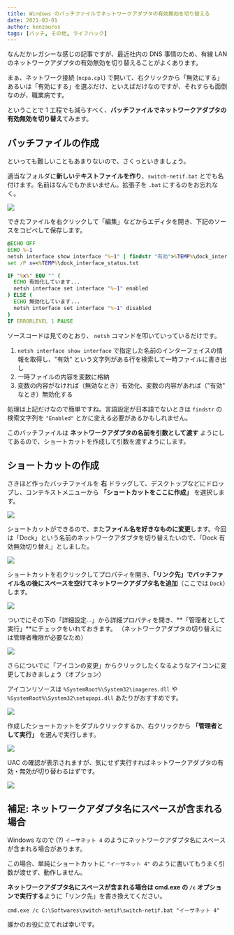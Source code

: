 ```yaml
---
title: Windows のバッチファイルでネットワークアダプタの有効無効を切り替える
date: 2021-03-01
author: kenzauros
tags: [バッチ, その他, ライフハック]
---
```


なんだかレガシーな感じの記事ですが、最近社内の DNS 事情のため、有線 LAN のネットワークアダプタの有効無効を切り替えることがよくあります。

まぁ、ネットワーク接続 (`ncpa.cpl`) で開いて、右クリックから「無効にする」あるいは「有効にする」を選ぶだけ、といえばだけなのですが、それすらも面倒なのが、職業病です。

ということで 1 工程でも減らすべく、**バッチファイルでネットワークアダプタの有効無効を切り替え**てみます。

## バッチファイルの作成

といっても難しいこともあまりないので、さくっといきましょう。

適当なフォルダに**新しいテキストファイルを作り**、`switch-netif.bat` とでも名付けます。名前はなんでもかまいません。拡張子を `.bat` にするのをお忘れなく。

![](images/switch-network-adapter-enabled-in-windows-with-batch-file-1.png)

できたファイルを右クリックして「編集」などからエディタを開き、下記のソースをコピペして保存します。

```bat
@ECHO OFF
ECHO %~1
netsh interface show interface "%~1" | findstr "有効">%TEMP%\dock_interface_status.txt
set /P x=<%TEMP%\dock_interface_status.txt

IF "%x%" EQU "" (
  ECHO 有効化しています...
  netsh interface set interface "%~1" enabled
) ELSE (
  ECHO 無効化しています...
  netsh interface set interface "%~1" disabled
)
IF ERRORLEVEL 1 PAUSE
```

ソースコードは見てのとおり、 `netsh` コマンドを叩いていっているだけです。

1. `netsh interface show interface` で指定した名前のインターフェイスの情報を取得し、"有効" という文字列がある行を検索して一時ファイルに書き出し
2. 一時ファイルの内容を変数に格納
3. 変数の内容がなければ（無効なとき）有効化、変数の内容があれば（"有効" なとき）無効化する

処理は上記だけなので簡単ですね。言語設定が日本語でないときは `findstr` の検索文字列を `"Enabled"` とかに変える必要があるかもしれません。

このバッチファイルは **ネットワークアダプタの名前を引数として渡す** ようにしてあるので、ショートカットを作成して引数を渡すようにします。

## ショートカットの作成

さきほど作ったバッチファイルを **右** ドラッグして、デスクトップなどにドロップし、コンテキストメニューから **「ショートカットをここに作成」** を選択します。

![](images/switch-network-adapter-enabled-in-windows-with-batch-file-2.png)

ショートカットができるので、また**ファイル名を好きなものに変更**します。今回は「Dock」という名前のネットワークアダプタを切り替えたいので、「Dock 有効無効切り替え」としました。

![](images/switch-network-adapter-enabled-in-windows-with-batch-file-3.png)

ショートカットを右クリックしてプロパティを開き、**「リンク先」でバッチファイル名の後にスペースを空けてネットワークアダプタ名を追加**（ここでは `Dock`）します。

![](images/switch-network-adapter-enabled-in-windows-with-batch-file-4.png)

ついでにその下の「詳細設定...」から詳細プロパティを開き、**「管理者として実行」**にチェックをいれておきます。
（ネットワークアダプタの切り替えには管理者権限が必要なため）

![](images/switch-network-adapter-enabled-in-windows-with-batch-file-5.png)

さらについでに「アイコンの変更」からクリックしたくなるようなアイコンに変更しておきましょう（オプション）

アイコンリソースは `%SystemRoot%\System32\imageres.dll` や `%SystemRoot%\System32\setupapi.dll` あたりがおすすめです。

![](images/switch-network-adapter-enabled-in-windows-with-batch-file-6.png)

作成したショートカットをダブルクリックするか、右クリックから **「管理者として実行」** を選んで実行します。

![](images/switch-network-adapter-enabled-in-windows-with-batch-file-7.png)

UAC の確認が表示されますが、気にせず実行すればネットワークアダプタの有効・無効が切り替わるはずです。

![](images/switch-network-adapter-enabled-in-windows-with-batch-file-8.png)

## 補足: ネットワークアダプタ名にスペースが含まれる場合

Windows なので (?) `イーサネット 4` のようにネットワークアダプタ名にスペースが含まれる場合があります。

この場合、単純にショートカットに `"イーサネット 4"` のように書いてもうまく引数が渡せず、動作しません。

**ネットワークアダプタ名にスペースが含まれる場合は cmd.exe の `/c` オプションで実行する**ように「リンク先」を書き換えてください。

```
cmd.exe /c C:\Softwares\switch-netif\switch-netif.bat "イーサネット 4"
```

誰かのお役に立てれば幸いです。